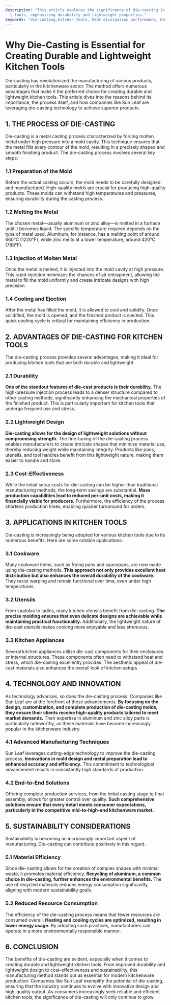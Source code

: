 ```yaml
---
description: "This article explores the significance of die-casting in the production of kitchen\
  \ tools, emphasizing durability and lightweight properties."
keywords: "die-casting,kitchen tools, heat dissipation performance, heat dissipation fins"
---
```

# Why Die-Casting is Essential for Creating Durable and Lightweight Kitchen Tools

Die-casting has revolutionized the manufacturing of various products, particularly in the kitchenware sector. The method offers numerous advantages that make it the preferred choice for creating durable and lightweight kitchen tools. This article dives into the reasons behind its importance, the process itself, and how companies like Sun Leaf are leveraging die-casting technology to achieve superior products.

## 1. THE PROCESS OF DIE-CASTING

Die-casting is a metal casting process characterized by forcing molten metal under high pressure into a mold cavity. This technique ensures that the metal fills every contour of the mold, resulting in a precisely shaped and smooth finishing product. The die-casting process involves several key steps:

### 1.1 Preparation of the Mold

Before the actual casting occurs, the mold needs to be carefully designed and manufactured. High-quality molds are crucial for producing high-quality products. These molds can withstand high temperatures and pressures, ensuring durability during the casting process. 

### 1.2 Melting the Metal

The chosen metal—usually aluminum or zinc alloy—is melted in a furnace until it becomes liquid. The specific temperature required depends on the type of metal used. Aluminum, for instance, has a melting point of around 660°C (1220°F), while zinc melts at a lower temperature, around 420°C (788°F).

### 1.3 Injection of Molten Metal

Once the metal is melted, it is injected into the mold cavity at high pressure. This rapid injection minimizes the chances of air entrapment, allowing the metal to fill the mold uniformly and create intricate designs with high precision.

### 1.4 Cooling and Ejection

After the metal has filled the mold, it is allowed to cool and solidify. Once solidified, the mold is opened, and the finished product is ejected. This quick cooling cycle is critical for maintaining efficiency in production.

## 2. ADVANTAGES OF DIE-CASTING FOR KITCHEN TOOLS

The die-casting process provides several advantages, making it ideal for producing kitchen tools that are both durable and lightweight.

### 2.1 Durability

**One of the standout features of die-cast products is their durability.** The high-pressure injection process leads to a denser structure compared to other casting methods, significantly enhancing the mechanical properties of the finished product. This is particularly important for kitchen tools that undergo frequent use and stress.

### 2.2 Lightweight Design

**Die-casting allows for the design of lightweight solutions without compromising strength.** The fine-tuning of the die-casting process enables manufacturers to create intricate shapes that minimize material use, thereby reducing weight while maintaining integrity. Products like pans, utensils, and tool handles benefit from this lightweight nature, making them easier to handle and store.

### 2.3 Cost-Effectiveness

While the initial setup costs for die-casting can be higher than traditional manufacturing methods, the long-term savings are substantial. **Mass production capabilities lead to reduced per-unit costs, making it financially viable for producers.** Furthermore, the efficiency of the process shortens production times, enabling quicker turnaround for orders.

## 3. APPLICATIONS IN KITCHEN TOOLS

Die-casting is increasingly being adopted for various kitchen tools due to its numerous benefits. Here are some notable applications:

### 3.1 Cookware

Many cookware items, such as frying pans and saucepans, are now made using die-casting methods. **This approach not only provides excellent heat distribution but also enhances the overall durability of the cookware.** They resist warping and remain functional over time, even under high temperatures.

### 3.2 Utensils

From spatulas to ladles, many kitchen utensils benefit from die-casting. **The precise molding ensures that even delicate designs are achievable while maintaining practical functionality.** Additionally, the lightweight nature of die-cast utensils makes cooking more enjoyable and less strenuous.

### 3.3 Kitchen Appliances

Several kitchen appliances utilize die-cast components for their enclosures or internal structures. These components often need to withstand heat and stress, which die-casting excellently provides. The aesthetic appeal of die-cast materials also enhances the overall look of kitchen setups.

## 4. TECHNOLOGY AND INNOVATION

As technology advances, so does the die-casting process. Companies like Sun Leaf are at the forefront of these advancements. **By focusing on the design, customization, and complete production of die-casting molds, they ensure their clients receive high-quality products tailored to meet market demands.** Their expertise in aluminum and zinc alloy parts is particularly noteworthy, as these materials have become increasingly popular in the kitchenware industry.

### 4.1 Advanced Manufacturing Techniques

Sun Leaf leverages cutting-edge technology to improve the die-casting process. **Innovations in mold design and metal preparation lead to enhanced accuracy and efficiency.** This commitment to technological advancement results in consistently high standards of production.

### 4.2 End-to-End Solutions

Offering complete production services, from the initial casting stage to final assembly, allows for greater control over quality. **Such comprehensive solutions ensure that every detail meets consumer expectations, particularly in the competitive mid-to-high-end kitchenware market.**

## 5. SUSTAINABILITY CONSIDERATIONS

Sustainability is becoming an increasingly important aspect of manufacturing. Die-casting can contribute positively in this regard.

### 5.1 Material Efficiency

Since die-casting allows for the creation of complex shapes with minimal waste, it promotes material efficiency. **Recycling of aluminum, a common choice in die-casting, further enhances the environmental benefits.** The use of recycled materials reduces energy consumption significantly, aligning with modern sustainability goals.

### 5.2 Reduced Resource Consumption

The efficiency of the die-casting process means that fewer resources are consumed overall. **Heating and cooling cycles are optimized, resulting in lower energy usage.** By adopting such practices, manufacturers can operate in a more environmentally responsible manner.

## 6. CONCLUSION

The benefits of die-casting are evident, especially when it comes to creating durable and lightweight kitchen tools. From improved durability and lightweight design to cost-effectiveness and sustainability, this manufacturing method stands out as essential for modern kitchenware production. Companies like Sun Leaf exemplify the potential of die-casting, ensuring that the industry continues to evolve with innovative design and high-quality output. As consumers increasingly seek reliable and efficient kitchen tools, the significance of die-casting will only continue to grow.
